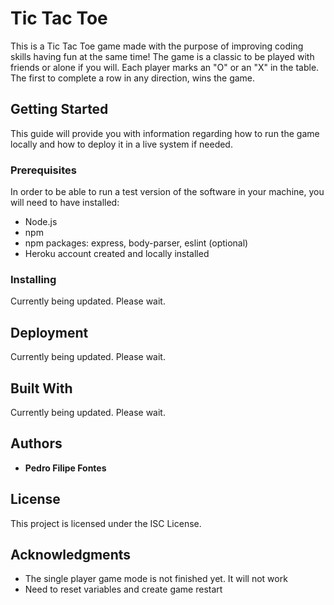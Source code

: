 # Tic Tac Toe

This is a Tic Tac Toe game made with the purpose of improving coding skills having fun at the same time! The game is a classic to be played with friends or alone if you will. Each player marks an "O" or an "X" in the table. The first to complete a row in any direction, wins the game.

## Getting Started

This guide will provide you with information regarding how to run the game locally and how to deploy it in a live system if needed.

### Prerequisites

In order to be able to run a test version of the software in your machine, you will need to have installed:


* Node.js
* npm
* npm packages: express, body-parser, eslint (optional)
* Heroku account created and locally installed

### Installing

Currently being updated. Please wait.


## Deployment

Currently being updated. Please wait.

## Built With

Currently being updated. Please wait.


## Authors

* **Pedro Filipe Fontes**


## License

This project is licensed under the ISC License.

## Acknowledgments

* The single player game mode is not finished yet. It will not work
* Need to reset variables and create game restart

